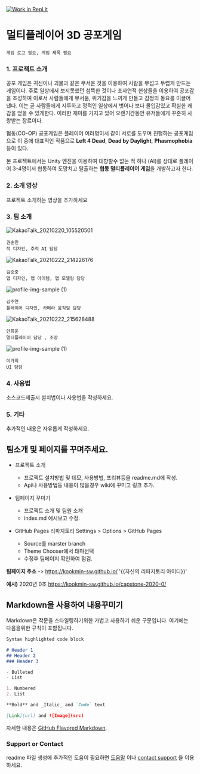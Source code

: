 [![Work in Repl.it](https://classroom.github.com/assets/work-in-replit-14baed9a392b3a25080506f3b7b6d57f295ec2978f6f33ec97e36a161684cbe9.svg)](https://classroom.github.com/online_ide?assignment_repo_id=349915&assignment_repo_type=GroupAssignmentRepo)
# 멀티플레이어 3D 공포게임

```
게임 로고 필요, 게임 제목 필요
```

### 1. 프로잭트 소개

공포 게임은 귀신이나 괴물과 같은 무서운 것을 이용하여 사람을 무섭고 두렵게 만드는 게임이다. 주로 일상에서 보지못했던 섬뜩한 것이나 초자연적 현상들을 이용하여 공포감을 조성하여 이로서 사람들에게 무서움, 위기감을 느끼게 만들고 감정의 동요를 이끌어낸다. 이는 곧 사람들에게 지루하고 정적인 일상에서 벗어나 보다 몰입감있고 확실한 쾌감을 얻을 수 있게한다. 이러한 재미를 가지고 있어 오랜기간동안 유저들에게 꾸준히 사랑받는 장르이다.

협동(CO-OP) 공포게임은 플레이어 여러명이서 같이 서로를 도우며 진행하는 공포게임으로 이 중에 대표적인 작품으로 **Left 4 Dead**, **Dead by Daylight**, **Phasmophobia** 등이 있다. 

본 프로젝트에서는 Unity 엔진을 이용하여 대항할수 없는 적 하나 (AI)를 상대로 플레이어 3-4명이서 협동하여 도망치고 탈출하는 **협동 멀티플레이어 게임**을 개발하고자 한다.

### 2. 소개 영상

프로젝트 소개하는 영상을 추가하세요

### 3. 팀 소개
![KakaoTalk_20210220_105520501](https://user-images.githubusercontent.com/28583561/108721128-00c52980-7565-11eb-8cec-b41c80da7f26.jpg)
```
권순민
적 디자인, 추적 AI 담당
```
![KakaoTalk_20210222_214226176](https://user-images.githubusercontent.com/28583561/108721137-028eed00-7565-11eb-8b42-59d31da88338.jpg)
```
김승중
맵 디자인, 맵 아이템, 맵 모델링 담당
```
![profile-img-sample (1)](https://user-images.githubusercontent.com/28583561/108721745-b55f4b00-7565-11eb-83ec-138bcdfb730c.png)

```
김주연
플레이어 디자인, 카메라 움직임 담당
```
![KakaoTalk_20210222_215628488](https://user-images.githubusercontent.com/28583561/108721139-0458b080-7565-11eb-9c0a-24303d9e9ab4.jpg)

```
안희운
멀티플레이어 담당 , 조장
```
![profile-img-sample (1)](https://user-images.githubusercontent.com/28583561/108721745-b55f4b00-7565-11eb-83ec-138bcdfb730c.png)

```
이가희
UI 담당
```

### 4. 사용법

소스코드제출시 설치법이나 사용법을 작성하세요.

### 5. 기타

추가적인 내용은 자유롭게 작성하세요.










## 팀소개 및 페이지를 꾸며주세요.

- 프로젝트 소개
  - 프로젝트 설치방법 및 데모, 사용방법, 프리뷰등을 readme.md에 작성.
  - Api나 사용방법등 내용이 많을경우 wiki에 꾸미고 링크 추가.

- 팀페이지 꾸미기
  - 프로젝트 소개 및 팀원 소개
  - index.md 예시보고 수정.

- GitHub Pages 리파지토리 Settings > Options > GitHub Pages 
  - Source를 marster branch
  - Theme Chooser에서 태마선택
  - 수정후 팀페이지 확인하여 점검.

**팀페이지 주소** -> https://kookmin-sw.github.io/ '{{자신의 리파지토리 아이디}}'

**예시)** 2020년 0조  https://kookmin-sw.github.io/capstone-2020-0/

## Markdown을 사용하여 내용꾸미기

Markdown은 작문을 스타일링하기위한 가볍고 사용하기 쉬운 구문입니다. 여기에는 다음을위한 규칙이 포함됩니다.

```markdown
Syntax highlighted code block

# Header 1
## Header 2
### Header 3

- Bulleted
- List

1. Numbered
2. List

**Bold** and _Italic_ and `Code` text

[Link](url) and ![Image](src)
```

자세한 내용은 [GitHub Flavored Markdown](https://guides.github.com/features/mastering-markdown/).

### Support or Contact

readme 파일 생성에 추가적인 도움이 필요하면 [도움말](https://help.github.com/articles/about-readmes/) 이나 [contact support](https://github.com/contact) 을 이용하세요.
